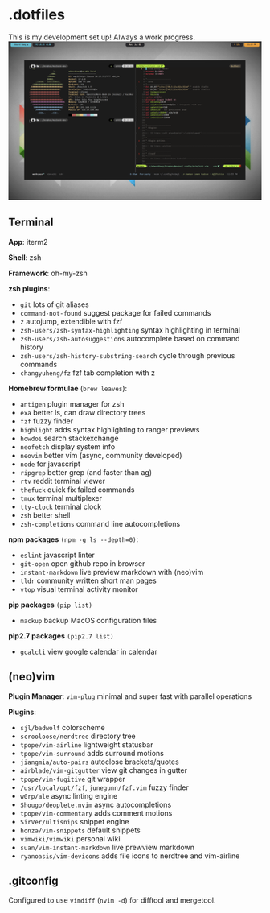 # .dotfiles
This is my development set up! Always a work progress.
![screenshot](media/main.png)

## Terminal
**App**: iterm2

**Shell**: zsh

**Framework**: oh-my-zsh

**zsh plugins**:
- `git` lots of git aliases
- `command-not-found` suggest package for failed commands
- `z` autojump, extendible with fzf
- `zsh-users/zsh-syntax-highlighting` syntax highlighting in terminal
- `zsh-users/zsh-autosuggestions` autocomplete based on command history
- `zsh-users/zsh-history-substring-search` cycle through previous commands
- `changyuheng/fz` fzf tab completion with z

**Homebrew formulae** (`brew leaves`):
- `antigen` plugin manager for zsh
- `exa` better ls, can draw directory trees
- `fzf` fuzzy finder
- `highlight` adds syntax highlighting to ranger previews
- `howdoi` search stackexchange
- `neofetch` display system info
- `neovim` better vim (async, community developed)
- `node` for javascript
- `ripgrep` better grep (and faster than ag)
- `rtv` reddit terminal viewer
- `thefuck` quick fix failed commands
- `tmux` terminal multiplexer
- `tty-clock` terminal clock
- `zsh` better shell
- `zsh-completions` command line autocompletions

**npm packages** `(npm -g ls --depth=0)`:
- `eslint` javascript linter
- `git-open` open github repo in browser
- `instant-markdown` live preview markdown with (neo)vim
- `tldr` community written short man pages
- `vtop` visual terminal activity monitor

**pip packages** `(pip list)`
- `mackup` backup MacOS configuration files

**pip2.7 packages** `(pip2.7 list)`
- `gcalcli` view google calendar in calendar

## (neo)vim
**Plugin Manager**: `vim-plug` minimal and super fast with parallel operations

**Plugins**:
- `sjl/badwolf` colorscheme
- `scrooloose/nerdtree` directory tree
- `tpope/vim-airline` lightweight statusbar
- `tpope/vim-surround` adds surround motions
- `jiangmia/auto-pairs` autoclose brackets/quotes
- `airblade/vim-gitgutter` view git changes in gutter
- `tpope/vim-fugitive` git wrapper
- `/usr/local/opt/fzf`, `junegunn/fzf.vim` fuzzy finder
- `w0rp/ale` async linting engine
- `Shougo/deoplete.nvim` async autocompletions
- `tpope/vim-commentary` adds comment motions
- `SirVer/ultisnips` snippet engine
- `honza/vim-snippets` default snippets
- `vimwiki/vimwiki` personal wiki
- `suan/vim-instant-markdown` live prewview markdown
- `ryanoasis/vim-devicons` adds file icons to nerdtree and vim-airline

## .gitconfig
Configured to use `vimdiff` (`nvim -d`) for difftool and mergetool.

